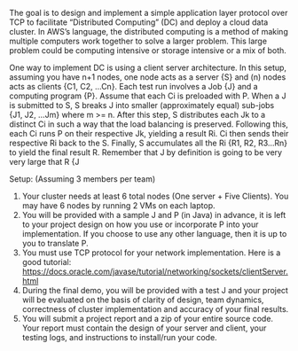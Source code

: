 The goal is to design and implement a simple application layer protocol over TCP to
facilitate “Distributed Computing” (DC) and deploy a cloud data cluster. In AWS’s language, the
distributed computing is a method of making multiple computers work together to solve a larger
problem. This large problem could be computing intensive or storage intensive or a mix of both.

One way to implement DC is using a client server architecture. In this setup, assuming you have
n+1 nodes, one node acts as a server {S} and (n) nodes acts as clients {C1, C2, …Cn}. Each test
run involves a Job {J} and a computing program {P}. Assume that each Ci is preloaded with P.
When a J is submitted to S, S breaks J into smaller (approximately equal) sub-jobs {J1, J2, …Jm}
where m >= n. After this step, S distributes each Jk to a distinct Ci in such a way that the load
balancing is preserved. Following this, each Ci runs P on their respective Jk, yielding a result Ri.
Ci then sends their respective Ri back to the S. Finally, S accumulates all the Ri {R1, R2, R3…Rn}
to yield the final result R. Remember that J by definition is going to be very very large that R {J

Setup: (Assuming 3 members per team)
1. Your cluster needs at least 6 total nodes (One server + Five Clients). You may have 6
nodes by running 2 VMs on each laptop.
2. You will be provided with a sample J and P (in Java) in advance, it is left to your project
design on how you use or incorporate P into your implementation. If you choose to use
any other language, then it is up to you to translate P.
3. You must use TCP protocol for your network implementation. Here is a good tutorial:
https://docs.oracle.com/javase/tutorial/networking/sockets/clientServer.html
4. During the final demo, you will be provided with a test J and your project will be
evaluated on the basis of clarity of design, team dynamics, correctness of cluster
implementation and accuracy of your final results.
5. You will submit a project report and a zip of your entire source code. Your report must
contain the design of your server and client, your testing logs, and instructions to
install/run your code.

